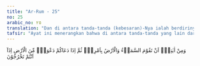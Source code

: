 ```yaml
---
title: "Ar-Rum - 25"
no: 25
arabic_no: ٢٥
translation: "Dan di antara tanda-tanda (kebesaran)-Nya ialah berdirinya langit dan bumi dengan kehendak-Nya. Kemudian apabila Dia memanggil kamu sekali panggil dari bumi, seketika itu kamu keluar (dari kubur). "
tafsir: "Ayat ini menerangkan bahwa di antara tanda-tanda yang lain dari kekuasaan Allah adalah langit tanpa tiang penyangga dan bumi yang bulat tanpa ada tiang pancangnya. Berdirinya langit dan bumi dengan iradat Allah mengandung arti bahwa eksistensi keduanya tetap dalam penjagaan dan pengaturan-Nya. Dengan iradat Allah (bi amrihi) di sini maksudnya ialah kekuasaan dan kesanggupan-Nya. Bila seseorang berpendapat bahwa alam semesta ini, baik langit maupun bumi, telah ada sedemikian rupa menurut tabiatnya, tanpa dipelihara oleh Allah, bagaimana pula pendapat mereka tentang aturan alam yang sangat harmonis itu, sehingga yang satu dengan yang lainnya, tak pernah bertabrakan. Sebagian manusia mengingkari alam ini ciptaan Allah dan berada di bawah penjagaan-Nya karena tidak mau mengakui keesaan-Nya. Langit dan bumi akan tetap dalam keadaannya yang sekarang ini sampai datangnya suatu saat yang telah ditentukan, yaitu terjadinya Kiamat. Ketika saat itu datang, manusia akan memenuhi panggilan Tuhan untuk bangkit dari dalam kubur. \n\nKapan datangnya hari kebangkitan itu tidak diketahui oleh seorang pun. Suatu hal jelas adalah seruan kebangkitan itu datang setelah manusia mati semuanya. Ungkapan \"seketika itu kamu keluar (dari kubur)\", menunjukkan bahwa kebangkitan dari kubur itu langsung setelah seruan, tidak terlambat walaupun sesaat. Firman Allah dalam ayat yang lain:\n\nLalu ditiuplah sangkakala, maka seketika itu mereka keluar dari kuburnya (dalam keadaan hidup), menuju kepada Tuhannya. (Yasin/36: 51) \n\nKata-kata \"seketika itu\" atau kata-kata \"tiba-tiba\" dalam ayat 25 ini ditujukan kepada mereka yang tidak menghendaki hari kebangkitan, dan tidak percaya dengan hari akhirat. Oleh karena itu, dapat dipahami bahwa apabila mereka dibangkitkan pada hari Kiamat, mereka tercengang dan merasa heran. Lalu mereka berkata seperti yang diceritakan dalam Al-Qur'an:\n\nMereka berkata, \"Celakalah kami! Siapakah yang membangkitkan kami dari tempat tidur kami (kubur)?\" Inilah yang dijanjikan (Allah) Yang Maha Pengasih dan benarlah rasul-rasul (-Nya). (Yasin/36: 52)"
---
```


وَمِنْ اٰيٰتِهٖٓ اَنْ تَقُوْمَ السَّمَاۤءُ وَالْاَرْضُ بِاَمْرِهٖۗ  ثُمَّ اِذَا دَعَاكُمْ دَعْوَةًۖ مِّنَ الْاَرْضِ اِذَآ اَنْتُمْ تَخْرُجُوْنَ
